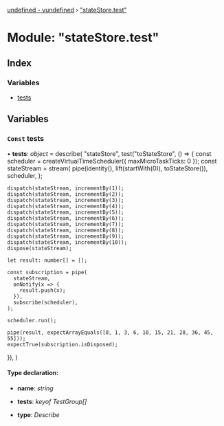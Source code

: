 [undefined - vundefined](../README.md) › ["stateStore.test"](_statestore_test_.md)

# Module: "stateStore.test"

## Index

### Variables

* [tests](_statestore_test_.md#const-tests)

## Variables

### `Const` tests

• **tests**: *object* = describe(
  "stateStore",
  test("toStateStore", () => {
    const scheduler = createVirtualTimeScheduler({ maxMicroTaskTicks: 0 });
    const stateStream = stream(
      pipe(identity<number>(), lift(startWith(0)), toStateStore<number>()),
      scheduler,
    );

    dispatch(stateStream, incrementBy(1));
    dispatch(stateStream, incrementBy(2));
    dispatch(stateStream, incrementBy(3));
    dispatch(stateStream, incrementBy(4));
    dispatch(stateStream, incrementBy(5));
    dispatch(stateStream, incrementBy(6));
    dispatch(stateStream, incrementBy(7));
    dispatch(stateStream, incrementBy(8));
    dispatch(stateStream, incrementBy(9));
    dispatch(stateStream, incrementBy(10));
    dispose(stateStream);

    let result: number[] = [];

    const subscription = pipe(
      stateStream,
      onNotify(x => {
        result.push(x);
      }),
      subscribe(scheduler),
    );

    scheduler.run();

    pipe(result, expectArrayEquals([0, 1, 3, 6, 10, 15, 21, 28, 36, 45, 55]));
    expectTrue(subscription.isDisposed);
  }),
)

#### Type declaration:

* **name**: *string*

* **tests**: *keyof TestGroup[]*

* **type**: *Describe*
